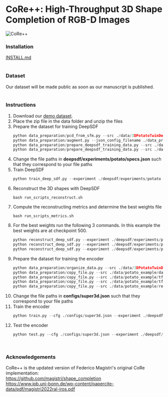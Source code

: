 # CoRe++: High-Throughput 3D Shape Completion of RGB-D Images

![CoRe++](data/git_promo.gif)

### Installation

[INSTALL.md](INSTALL.md)
<br/><br/>

### Dataset
Our dataset will be made public as soon as our manuscript is published.
<br/><br/>

### Instructions

1. Download our [demo dataset](https://github.com/UTokyo-FieldPhenomics-Lab/corepp/releases/tag/demo_dataset).
2. Place the zip file in the data folder and unzip the files
3. Prepare the dataset for training DeepSDF
    ```python
    python data_preparation/pcd_from_sfm.py --src ./data/3DPotatoTwinDemo/2_sfm/1_mesh --dst ./data/potato
    python data_preparation/augment.py --json_config_filename ./data_preparation/augment.json --src ./data/potato --dst ./data/potato_augmented
    python data_preparation/prepare_deepsdf_training_data.py --src ./data/potato
    python data_preparation/prepare_deepsdf_training_data.py --src ./data/potato_augmented
    ```
4. Change the file paths in **deepsdf/experiments/potato/specs.json** such that they correspond to your file paths
5. Train DeepSDF
    ```python
    python train_deep_sdf.py --experiment ./deepsdf/experiments/potato
    ```
6. Reconstruct the 3D shapes with DeepSDF
    ```console
    bash run_scripts_reconstruct.sh
    ```
7. Compute the reconstructing metrics and determine the best weights file
    ```console
    bash run_scripts_metrics.sh
    ```
8. For the best weights run the following 3 commands. In this example the best weights are at checkpoint 500.
    ```python
    python reconstruct_deep_sdf.py --experiment ./deepsdf/experiments/potato --data ./data --checkpoint 500 --split ./deepsdf/experiments/splits/potato_train_without_augmentations.json
    python reconstruct_deep_sdf.py --experiment ./deepsdf/experiments/potato --data ./data --checkpoint 500 --split ./deepsdf/experiments/splits/potato_val.json
    python reconstruct_deep_sdf.py --experiment ./deepsdf/experiments/potato --data ./data --checkpoint 500 --split ./deepsdf/experiments/splits/potato_test.json
    ```
9. Prepare the dataset for training the encoder
    ```python
    python data_preparation/organize_data.py --src ./data/3DPotatoTwinDemo/1_rgbd/1_image --dst ./data/potato
    python data_preparation/copy_file.py --src ./data/potato_example/dataset.json --dst ./data/potato --subdir ""
    python data_preparation/copy_file.py --src ./data/potato_example/tf/tf.npz --dst ./data/potato --subdir "tf"
    python data_preparation/copy_file.py --src ./data/potato_example/tf/bounding_box.npz --dst ./data/potato --subdir "tf"
    python data_preparation/copy_file.py --src ./data/potato_example/realsense/intrinsic.json --dst ./data/potato --subdir "realsense"
    ```
10. Change the file paths in **configs/super3d.json** such that they correspond to your file paths
11. Train the encoder
    ```python
    python train.py --cfg ./configs/super3d.json --experiment ./deepsdf/experiments/potato/ --checkpoint_decoder 500
    ```
12. Test the encoder
    ```python
    python test.py --cfg ./configs/super3d.json --experiment ./deepsdf/experiments/potato/ --checkpoint_decoder 500
    ```
<br/>

### Acknowledgements
CoRe++ is the updated version of Federico Magistri's original CoRe implementation: <br/>
https://github.com/magistri/shape_completion<br/>
https://www.ipb.uni-bonn.de/wp-content/papercite-data/pdf/magistri2022ral-iros.pdf
